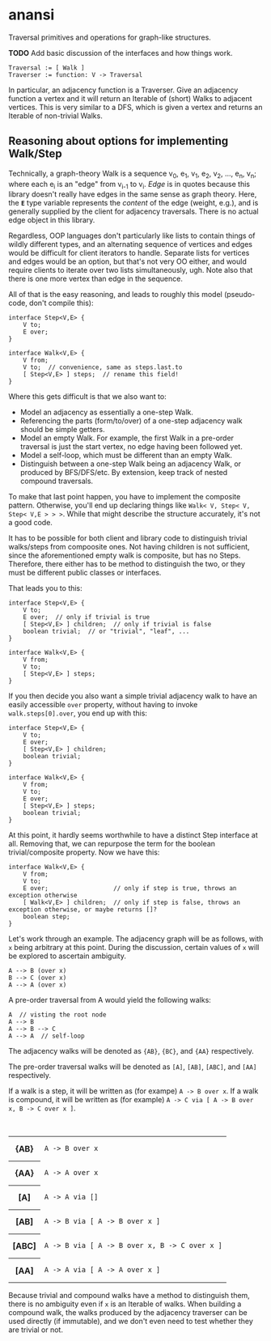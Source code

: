 <!--
  ~ Copyright (c) 2012 Ray A. Conner
  ~
  ~ Permission is hereby granted, free of charge, to any person obtaining a
  ~ copy of this software and associated documentation files (the
  ~ "Software"), to deal in the Software without restriction, including
  ~ without limitation the rights to use, copy, modify, merge, publish,
  ~ distribute, sublicense, and/or sell copies of the Software, and to
  ~ permit persons to whom the Software is furnished to do so, subject to
  ~ the following conditions:
  ~
  ~ The above copyright notice and this permission notice shall be included
  ~ in all copies or substantial portions of the Software.
  ~
  ~ THE SOFTWARE IS PROVIDED "AS IS", WITHOUT WARRANTY OF ANY KIND, EXPRESS
  ~ OR IMPLIED, INCLUDING BUT NOT LIMITED TO THE WARRANTIES OF
  ~ MERCHANTABILITY, FITNESS FOR A PARTICULAR PURPOSE AND NONINFRINGEMENT.
  ~ IN NO EVENT SHALL THE AUTHORS OR COPYRIGHT HOLDERS BE LIABLE FOR ANY
  ~ CLAIM, DAMAGES OR OTHER LIABILITY, WHETHER IN AN ACTION OF CONTRACT,
  ~ TORT OR OTHERWISE, ARISING FROM, OUT OF OR IN CONNECTION WITH THE
  ~ SOFTWARE OR THE USE OR OTHER DEALINGS IN THE SOFTWARE.
  -->

# anansi

Traversal primitives and operations for graph-like structures.

**TODO** Add basic discussion of the interfaces and how things work.

    Traversal := [ Walk ]
    Traverser := function: V -> Traversal

In particular, an adjacency function is a Traverser. Give an adjacency function a vertex and it will return an Iterable
of (short) Walks to adjacent vertices. This is very similar to a DFS, which is given a vertex and returns an Iterable of
non-trivial Walks.


## Reasoning about options for implementing Walk/Step

Technically, a graph-theory Walk is a sequence
v<sub>0</sub>, e<sub>1</sub>, v<sub>1</sub>, e<sub>2</sub>, v<sub>2</sub>, ..., e<sub>n</sub>, v<sub>n</sub>;
where each e<sub>i</sub> is an "edge" from v<sub>i-1</sub> to v<sub>i</sub>. _Edge_ is in quotes because this library
doesn't really have edges in the same sense as graph theory. Here, the **`E`** type variable represents the _content_
of the edge (weight, e.g.), and is generally supplied by the client for adjacency traversals. There is no actual edge
object in this library.

Regardless, OOP languages don't particularly like lists to contain things of wildly different types, and an alternating
sequence of vertices and edges would be difficult for client iterators to handle. Separate lists for vertices and edges
would be an option, but that's not very OO either, and would require clients to iterate over two lists simultaneously,
ugh. Note also that there is one more vertex than edge in the sequence.

All of that is the easy reasoning, and leads to roughly this model (pseudo-code, don't compile this):

    interface Step<V,E> {
        V to;
        E over;
    }

    interface Walk<V,E> {
        V from;
        V to;  // convenience, same as steps.last.to
        [ Step<V,E> ] steps;  // rename this field!
    }

Where this gets difficult is that we also want to:

- Model an adjacency as essentially a one-step Walk.
- Referencing the parts (form/to/over) of a one-step adjacency walk should be simple getters.
- Model an empty Walk. For example, the first Walk in a pre-order traversal is just the start vertex, no edge having
  been followed yet.
- Model a self-loop, which must be different than an empty Walk.
- Distinguish between a one-step Walk being an adjacency Walk, or produced by BFS/DFS/etc. By extension, keep track of
  nested compound traversals.

To make that last point happen, you have to implement the composite pattern. Otherwise, you'll end up declaring things
like `Walk< V, Step< V, Step< V,E > > >`. While that might describe the structure accurately, it's not a good code.

It has to be possible for both client and library code to distinguish trivial walks/steps from compoosite ones. Not
having children is not sufficient, since the aforementioned empty walk is composite, but has no Steps. Therefore, there
either has to be method to distinguish the two, or they must be different public classes or interfaces.

That leads you to this:

    interface Step<V,E> {
        V to;
        E over;  // only if trivial is true
        [ Step<V,E> ] children;  // only if trivial is false
        boolean trivial;  // or "trivial", "leaf", ...
    }

    interface Walk<V,E> {
        V from;
        V to;
        [ Step<V,E> ] steps;
    }

If you then decide you also want a simple trivial adjacency walk to have an easily accessible `over` property, without
having to invoke `walk.steps[0].over`, you end up with this:

    interface Step<V,E> {
        V to;
        E over;
        [ Step<V,E> ] children;
        boolean trivial;
    }

    interface Walk<V,E> {
        V from;
        V to;
        E over;
        [ Step<V,E> ] steps;
        boolean trivial;
    }

At this point, it hardly seems worthwhile to have a distinct Step interface at all. Removing that, we can repurpose the
term for the boolean trivial/composite property. Now we have this:

    interface Walk<V,E> {
        V from;
        V to;
        E over;                  // only if step is true, throws an exception otherwise
        [ Walk<V,E> ] children;  // only if step is false, throws an exception otherwise, or maybe returns []?
        boolean step;
    }


Let's work through an example. The adjacency graph will be as follows, with `x` being arbitrary at this point. During
the discussion, certain values of `x` will be explored to ascertain ambiguity.

    A --> B (over x)
    B --> C (over x)
    A --> A (over x)

A pre-order traversal from A would yield the following walks:

    A  // visting the root node
    A --> B
    A --> B --> C
    A --> A  // self-loop

The adjacency walks will be denoted as `{AB}`, `{BC}`, and `{AA}` respectively.

The pre-order traversal walks will be denoted as `[A]`, `[AB]`, `[ABC]`, and `[AA]` respectively.

If a walk is a step, it will be written as (for exampe) `A -> B over x`. If a walk is compound, it will be written as
(for example) `A -> C via [ A -> B over x, B -> C over x ]`.

<BR/>

<table>
    <tr>
        <th>{AB}</th>
        <td><pre><code>A -> B over x</code></pre></td>
    </tr>
    <tr>
        <th>{AA}</th>
        <td><pre><code>A -> A over x</code></pre></td>
    </tr>
    <tr>
        <th>[A]</th>
        <td><pre><code>A -> A via []</code></pre></td>
    </tr>
    <tr>
        <th>[AB]</th>
        <td><pre><code>A -> B via [ A -> B over x ]</code></pre></td>
    </tr>
    <tr>
        <th>[ABC]</th>
        <td><pre><code>A -> B via [ A -> B over x, B -> C over x ]</code></pre></td>
    </tr>
    <tr>
        <th>[AA]</th>
        <td><pre><code>A -> A via [ A -> A over x ]</code></pre></td>
    </tr>
</table>

Because trivial and compound walks have a method to distinguish them, there is no ambiguity even if `x` is an Iterable
of walks. When building a compound walk, the walks produced by the adjacency traverser can be used directly (if
immutable), and we don't even need to test whether they are trivial or not.
